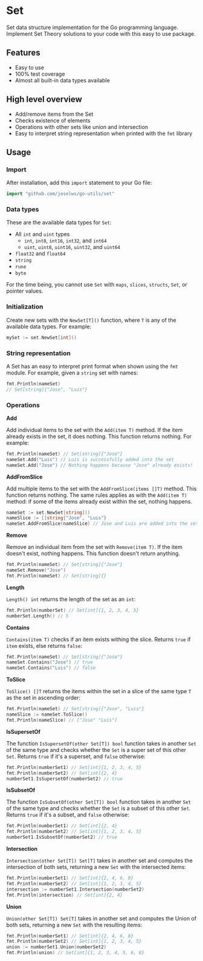 # Set

Set data structure implementation for the Go programming language. Implement Set Theory solutions to your code with this easy to use package.

## Features

- Easy to use
- 100% test coverage
- Almost all built-in data types available

## High level overview

- Add/remove items from the Set
- Checks existence of elements
- Operations with other sets like union and intersection
- Easy to interpret string representation when printed with the `fmt` library

## Usage

### Import

After installation, add this `import` statement to your Go file:

```Go
import "github.com/joselws/go-utils/set"
```

### Data types

These are the available data types for `Set`:

- All `int` and `uint` types
    - `int`, `int8`, `int16`, `int32`, and `int64`
    - `uint`, `uint8`, `uint16`, `uint32`, and `uint64`
- `float32` and `float64`
- `string`
- `rune`
- `byte`

For the time being, you cannot use `Set` with `maps`, `slices`, `structs`, `Set`, or pointer values.

### Initialization

Create new sets with the `NewSet[T]()` function, where `T` is any of the available data types. For example:

```Go
mySet := set.NewSet[int]()
```

### String representation

A Set has an easy to interpret print format when shown using the `fmt` module. For example, given a `string` set with names:

```Go
fmt.Println(nameSet)
// Set[string]{"Jose", "Luis"}
```

### Operations

**Add**

Add individual items to the set with the `Add(item T)` method. If the item already exists in the set, it does nothing. This function returns nothing. For example:

```Go
fmt.Println(nameSet) // Set[string]{"Jose"}
nameSet.Add("Luis") // Luis is successfully added into the set
nameSet.Add("Jose") // Nothing happens because "Jose" already exists!
```

**AddFromSlice**

Add multiple items to the set with the `AddFromSlice(items []T)` method. This function returns nothing. The same rules applies as with the `Add(item T)` method: if some of the items already exist within the set, nothing happens.

```Go
nameSet := set.NewSet[string]()
nameSlice := []string{"Jose", "Luis"}
nameSet.AddFromSlice(nameSlice) // Jose and Luis are added into the set
```

**Remove**

Remove an individual item from the set with `Remove(item T)`. If the item doesn't exist, nothing happens. This function doesn't return anything.

```Go
fmt.Println(nameSet) // Set[string]{"Jose"}
nameSet.Remove("Jose") 
fmt.Println(nameSet) // Set[string]{}
```

**Length**

`Length() int` returns the length of the set as an `int`:

```Go
fmt.Println(numberSet) // Set[int]{1, 2, 3, 4, 5}
numberSet.Length() // 5
```

**Contains**

`Contains(item T)` checks if an item exists withing the slice. Returns `true` if `item` exists, else returns `false`:

```Go
fmt.Println(nameSet) // Set[string]{"Jose"}
nameSet.Contains("Jose") // true
nameSet.Contains("Luis") // false
```

**ToSlice**

`ToSlice() []T` returns the items within the set in a slice of the same type `T` as the set in ascending order:

```Go
fmt.Println(nameSet) // Set[string]{"Jose", "Luis"}
nameSlice := nameSet.ToSlice()
fmt.Println(nameSlice) // ["Jose" "Luis"]
```

**IsSupersetOf**

The function `IsSupersetOf(other Set[T]) bool` function takes in another `Set` of the same type and checks whether the `Set` is a super set of this other `Set`. Returns `true` if it's a superset, and `false` otherwise:

```Go
fmt.Println(numberSet1) // Set[int]{1, 2, 3, 4, 5}
fmt.Println(numberSet2) // Set[int]{2, 4}
numberSet1.IsSupersetOf(numberSet2) // true
```

**IsSubsetOf**

The function `IsSubsetOf(other Set[T]) bool` function takes in another `Set` of the same type and checks whether the `Set` is a subset of this other `Set`. Returns `true` if it's a subset, and `false` otherwise:

```Go
fmt.Println(numberSet1) // Set[int]{2, 4}
fmt.Println(numberSet2) // Set[int]{1, 2, 3, 4, 5}
numberSet1.IsSubsetOf(numberSet2) // true
```

**Intersection**

`Intersection(other Set[T]) Set[T]` takes in another set and computes the intersection of both sets, returning a new `Set` with the intersected items:

```Go
fmt.Println(numberSet1) // Set[int]{2, 4, 6, 8}
fmt.Println(numberSet2) // Set[int]{1, 2, 3, 4, 5}
intersection := numberSet1.Intersection(numberSet2)
fmt.Println(intersection) // Set[int]{2, 4}
```

**Union**

`Union(other Set[T]) Set[T]` takes in another set and computes the Union of both sets, returning a new `Set` with the resulting items:

```Go
fmt.Println(numberSet1) // Set[int]{2, 4, 6, 8}
fmt.Println(numberSet2) // Set[int]{1, 2, 3, 4, 5}
union := numberSet1.Union(numberSet2)
fmt.Println(union) // Set[int]{1, 2, 3, 4, 5, 6, 8}
```
